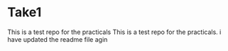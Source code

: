 # Take1
This is a test repo for the practicals
This is a test repo for the practicals. i have updated the readme file agin
